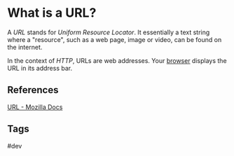 # What is a URL?

A *URL* stands for *Uniform Resource Locator*. It essentially a text string where a "resource", such as a web page, image or video, can be found on the internet.  

In the context of *HTTP*, URLs are web addresses. Your [browser](../202206110243) displays the URL in its address bar.  

## References
[URL - Mozilla Docs](https://developer.mozilla.org/en-US/docs/Glossary/URL)

## Tags
#dev

